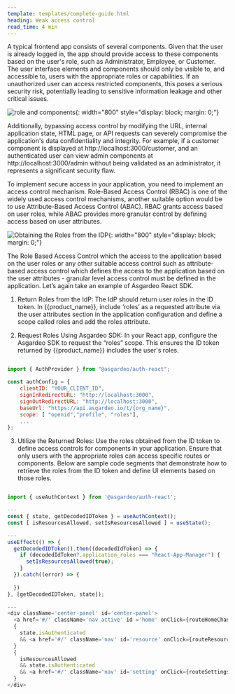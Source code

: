 ```yaml
---
template: templates/complete-guide.html
heading: Weak access control 
read_time: 4 min
---
```


A typical frontend app consists of several components. Given that the user is already logged in, the app should provide access to these components based on the user's role, such as Administrator, Employee, or Customer. The user interface elements and components should only be visible to, and accessible to, users with the appropriate roles or capabilities. If an unauthorized user can access restricted components, this poses a serious security risk, potentially leading to sensitive information leakage and other critical issues.


![role and components]({{base_path}}/assets/img/complete-guides/fesecurity/image7.png){: width="800" style="display: block; margin: 0;"}

Additionally, bypassing access control by modifying the URL, internal application state, HTML page, or API requests can severely compromise the application's data confidentiality and integrity. For example, if a customer component is displayed at http://localhost:3000/customer, and an authenticated user can view admin components at http://localhost:3000/admin without being validated as an administrator, it represents a significant security flaw. 

To implement secure access in your application, you need to implement an access control mechanism. Role-Based Access Control (RBAC) is one of the widely used access control mechanisms,   another suitable option would be to use  Attribute-Based Access Control (ABAC). RBAC grants access based on user roles, while ABAC provides more granular control by defining access based on user attributes.


![Obtaining the Roles from the IDP]({{base_path}}/assets/img/complete-guides/fesecurity/image8.png){: width="800" style="display: block; margin: 0;"}

The Role Based Access Control which the access to the application based on the user roles or any other suitable access control such as attribute-based access control which defines the access to the application based on the user attributes - granular level access control must be defined in the application. Let’s again take an example of Asgardeo React SDK. 

1. Return Roles from the IdP: The IdP should return user roles in the ID token. In {{product_name}}, include ‘roles’ as a requested attribute via the user attributes section in the application configuration and define a scope called roles and add the roles attribute.

2. Request Roles Using Asgardeo SDK: In your React app, configure the Asgardeo SDK to request the “roles” scope. This ensures the ID token returned by {{product_name}} includes the user's roles.


```javascript title="src/main.jsx" hl_lines="8"

import { AuthProvider } from "@asgardeo/auth-react";

const authConfig = {
    clientID: "YOUR_CLIENT_ID",
    signInRedirectURL: "http://localhost:3000",
    signOutRedirectURL: "http://localhost:3000",
    baseUrl: "https://api.asgardeo.io/t/{org_name}",
    scope: [ "openid","profile", "roles"],
    ...
};

```

3. Utilize the Returned Roles: Use the roles obtained from the ID token to define access controls for components in your application. Ensure that only users with the appropriate roles can access specific routes or components. Below are sample code segments that demonstrate how to retrieve the roles from the ID token and define UI elements based on those roles.

```javascript title="src/main.jsx" hl_lines="9-11 26-27"

import { useAuthContext } from '@asgardeo/auth-react';

---
const { state, getDecodedIDToken } = useAuthContext();
const [ isResourcesAllowed, setIsResourcesAllowed ] = useState();

---
useEffect(() => {
  getDecodedIDToken().then((decodedIdToken) => {
    if (decodedIdToken?.application_roles === "React-App-Manager") {
      setIsResourcesAllowed(true);
    }
  }).catch((error) => {
      
  })
}, [getDecodedIDToken, state]);

---
<div className='center-panel' id='center-panel'>
  <a href='#/' className='nav active' id ='home' onClick={routeHomeChange}>Home</a>
  { 
    state.isAuthenticated
    && <a href='#/' className='nav' id='resource' onClick={routeResourcesChange}>API Call</a>
  }
  { 
    isResourcesAllowed
    && state.isAuthenticated
    && <a href='#/' className='nav' id='setting' onClick={routeSettingsChange}>Settings</a>
  }
</div>


```


